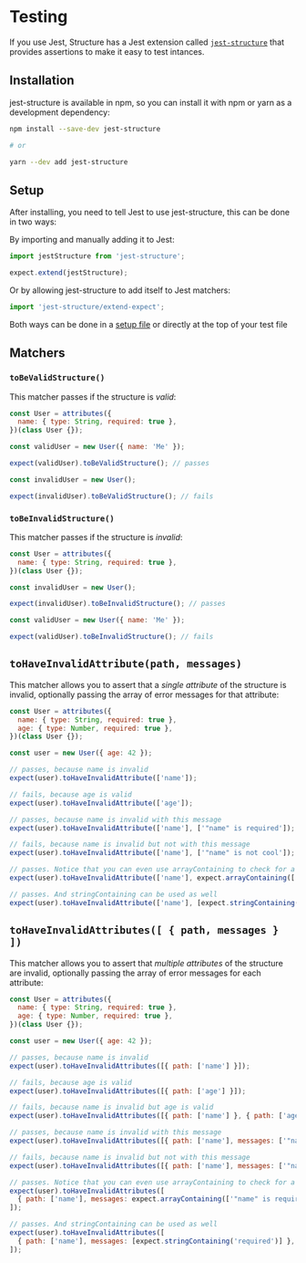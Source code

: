 # Testing

If you use Jest, Structure has a Jest extension called [`jest-structure`](https://www.npmjs.com/package/jest-structure) that provides assertions to make it easy to test intances.

## Installation

jest-structure is available in npm, so you can install it with npm or yarn as a development dependency:

```bash
npm install --save-dev jest-structure

# or

yarn --dev add jest-structure
```

## Setup

After installing, you need to tell Jest to use jest-structure, this can be done in two ways:

By importing and manually adding it to Jest:

```javascript
import jestStructure from 'jest-structure';

expect.extend(jestStructure);
```

Or by allowing jest-structure to add itself to Jest matchers:

```javascript
import 'jest-structure/extend-expect';
```

Both ways can be done in a [setup file](https://jestjs.io/docs/en/configuration#setupfilesafterenv-array) or directly at the top of your test file

## Matchers

### `toBeValidStructure()`

This matcher passes if the structure is _valid_:

```javascript
const User = attributes({
  name: { type: String, required: true },
})(class User {});

const validUser = new User({ name: 'Me' });

expect(validUser).toBeValidStructure(); // passes

const invalidUser = new User();

expect(invalidUser).toBeValidStructure(); // fails
```

### `toBeInvalidStructure()`

This matcher passes if the structure is _invalid_:

```javascript
const User = attributes({
  name: { type: String, required: true },
})(class User {});

const invalidUser = new User();

expect(invalidUser).toBeInvalidStructure(); // passes

const validUser = new User({ name: 'Me' });

expect(validUser).toBeInvalidStructure(); // fails
```

## `toHaveInvalidAttribute(path, messages)`

This matcher allows you to assert that a _single attribute_ of the structure is invalid, optionally passing the array of error messages for that attribute:

```javascript
const User = attributes({
  name: { type: String, required: true },
  age: { type: Number, required: true },
})(class User {});

const user = new User({ age: 42 });

// passes, because name is invalid
expect(user).toHaveInvalidAttribute(['name']);

// fails, because age is valid
expect(user).toHaveInvalidAttribute(['age']);

// passes, because name is invalid with this message
expect(user).toHaveInvalidAttribute(['name'], ['"name" is required']);

// fails, because name is invalid but not with this message
expect(user).toHaveInvalidAttribute(['name'], ['"name" is not cool']);

// passes. Notice that you can even use arrayContaining to check for a subset of the errros
expect(user).toHaveInvalidAttribute(['name'], expect.arrayContaining(['"name" is required']));

// passes. And stringContaining can be used as well
expect(user).toHaveInvalidAttribute(['name'], [expect.stringContaining('required')]);
```

## `toHaveInvalidAttributes([ { path, messages } ])`

This matcher allows you to assert that _multiple attributes_ of the structure are invalid, optionally passing the array of error messages for each attribute:

```javascript
const User = attributes({
  name: { type: String, required: true },
  age: { type: Number, required: true },
})(class User {});

const user = new User({ age: 42 });

// passes, because name is invalid
expect(user).toHaveInvalidAttributes([{ path: ['name'] }]);

// fails, because age is valid
expect(user).toHaveInvalidAttributes([{ path: ['age'] }]);

// fails, because name is invalid but age is valid
expect(user).toHaveInvalidAttributes([{ path: ['name'] }, { path: ['age'] }]);

// passes, because name is invalid with this message
expect(user).toHaveInvalidAttributes([{ path: ['name'], messages: ['"name" is required'] }]);

// fails, because name is invalid but not with this message
expect(user).toHaveInvalidAttributes([{ path: ['name'], messages: ['"name" is not cool'] }]);

// passes. Notice that you can even use arrayContaining to check for a subset of the errros
expect(user).toHaveInvalidAttributes([
  { path: ['name'], messages: expect.arrayContaining(['"name" is required']) },
]);

// passes. And stringContaining can be used as well
expect(user).toHaveInvalidAttributes([
  { path: ['name'], messages: [expect.stringContaining('required')] },
]);
```

